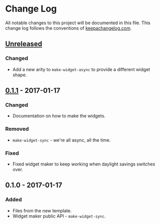 # Change Log
All notable changes to this project will be documented in this file. This change log follows the conventions of [keepachangelog.com](http://keepachangelog.com/).

## [Unreleased]
### Changed
- Add a new arity to `make-widget-async` to provide a different widget shape.

## [0.1.1] - 2017-01-17
### Changed
- Documentation on how to make the widgets.

### Removed
- `make-widget-sync` - we're all async, all the time.

### Fixed
- Fixed widget maker to keep working when daylight savings switches over.

## 0.1.0 - 2017-01-17
### Added
- Files from the new template.
- Widget maker public API - `make-widget-sync`.

[Unreleased]: https://github.com/your-name/s3anz/compare/0.1.1...HEAD
[0.1.1]: https://github.com/your-name/s3anz/compare/0.1.0...0.1.1
